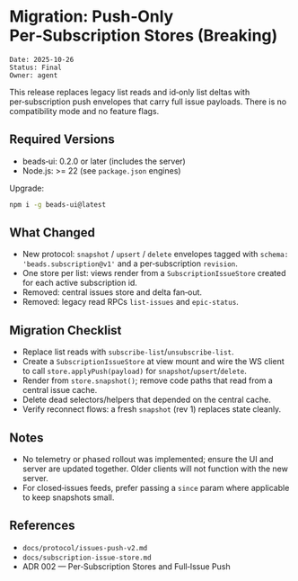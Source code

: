 # Migration: Push‑Only Per‑Subscription Stores (Breaking)

```
Date: 2025-10-26
Status: Final
Owner: agent
```

This release replaces legacy list reads and id‑only list deltas with
per‑subscription push envelopes that carry full issue payloads. There is no
compatibility mode and no feature flags.

## Required Versions

- beads‑ui: 0.2.0 or later (includes the server)
- Node.js: >= 22 (see `package.json` engines)

Upgrade:

```sh
npm i -g beads-ui@latest
```

## What Changed

- New protocol: `snapshot` / `upsert` / `delete` envelopes tagged with
  `schema: 'beads.subscription@v1'` and a per‑subscription `revision`.
- One store per list: views render from a `SubscriptionIssueStore` created for
  each active subscription id.
- Removed: central issues store and delta fan‑out.
- Removed: legacy read RPCs `list-issues` and `epic-status`.

## Migration Checklist

- Replace list reads with `subscribe-list`/`unsubscribe-list`.
- Create a `SubscriptionIssueStore` at view mount and wire the WS client to call
  `store.applyPush(payload)` for `snapshot`/`upsert`/`delete`.
- Render from `store.snapshot()`; remove code paths that read from a central
  issue cache.
- Delete dead selectors/helpers that depended on the central cache.
- Verify reconnect flows: a fresh `snapshot` (rev 1) replaces state cleanly.

## Notes

- No telemetry or phased rollout was implemented; ensure the UI and server are
  updated together. Older clients will not function with the new server.
- For closed‑issues feeds, prefer passing a `since` param where applicable to
  keep snapshots small.

## References

- `docs/protocol/issues-push-v2.md`
- `docs/subscription-issue-store.md`
- ADR 002 — Per‑Subscription Stores and Full‑Issue Push
